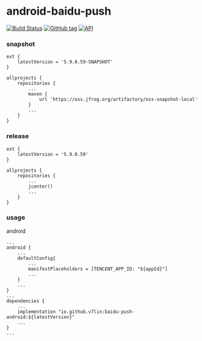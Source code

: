 # android-baidu-push

[![Build Status](https://cloud.drone.io/api/badges/v7lin/android-baidu-push/status.svg)](https://cloud.drone.io/v7lin/android-baidu-push)
[![GitHub tag](https://img.shields.io/github/tag/v7lin/android-baidu-push.svg)](https://github.com/v7lin/android-baidu-push/releases)
[![API](https://img.shields.io/badge/API-14%2B-brightgreen.svg?style=flat)](https://android-arsenal.com/api?level=14)

### snapshot

````
ext {
    latestVersion = '5.9.0.59-SNAPSHOT'
}

allprojects {
    repositories {
        ...
        maven {
            url 'https://oss.jfrog.org/artifactory/oss-snapshot-local'
        }
        ...
    }
}
````

### release

````
ext {
    latestVersion = '5.9.0.59'
}

allprojects {
    repositories {
        ...
        jcenter()
        ...
    }
}
````

### usage

android
````
...
android {
    ...
    defaultConfig{
        ...
        manifestPlaceholders = [TENCENT_APP_ID: "${appId}"]
        ...
    }
    ...
}
...
dependencies {
    ...
    implementation "io.github.v7lin:baidu-push-android:${latestVersion}"
    ...
}
...
````
